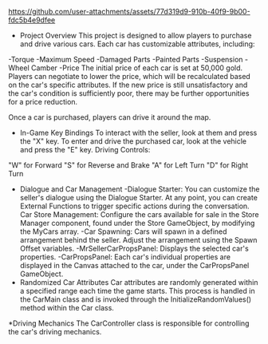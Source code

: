 https://github.com/user-attachments/assets/77d319d9-910b-40f9-9b00-fdc5b4e9dfee


* Project Overview
This project is designed to allow players to purchase and drive various cars. Each car has customizable attributes, including:

-Torque
-Maximum Speed
-Damaged Parts
-Painted Parts
-Suspension
-Wheel Camber
-Price
The initial price of each car is set at 50,000 gold. Players can negotiate to lower the price, which will be recalculated based on the car's specific attributes. If the new price is still unsatisfactory and the car's condition is sufficiently poor, there may be further opportunities for a price reduction.

Once a car is purchased, players can drive it around the map.

* In-Game Key Bindings
To interact with the seller, look at them and press the "X" key.
To enter and drive the purchased car, look at the vehicle and press the "E" key.
Driving Controls:

"W" for Forward
"S" for Reverse and Brake
"A" for Left Turn
"D" for Right Turn
* Dialogue and Car Management
-Dialogue Starter: You can customize the seller's dialogue using the Dialogue Starter. At any point, you can create External Functions to trigger specific actions during the conversation.
Car Store Management: Configure the cars available for sale in the Store Manager component, found under the Store GameObject, by modifying the MyCars array.
-Car Spawning: Cars will spawn in a defined arrangement behind the seller. Adjust the arrangement using the Spawn Offset variables.
-MrSellerCarPropsPanel: Displays the selected car's properties.
-CarPropsPanel: Each car's individual properties are displayed in the Canvas attached to the car, under the CarPropsPanel GameObject.
* Randomized Car Attributes
Car attributes are randomly generated within a specified range each time the game starts. This process is handled in the CarMain class and is invoked through the InitializeRandomValues() method within the Car class.

*Driving Mechanics
The CarController class is responsible for controlling the car's driving mechanics.

